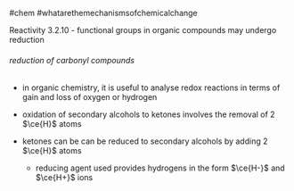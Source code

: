 #chem #whatarethemechanismsofchemicalchange

Reactivity 3.2.10 - functional groups in organic compounds may undergo reduction

###### reduction of carbonyl compounds
- in organic chemistry, it is useful to analyse redox reactions in terms of gain and loss of oxygen or hydrogen


- oxidation of secondary alcohols to ketones involves the removal of 2 $\ce{H}$ atoms
- ketones can be can be reduced to secondary alcohols by adding 2 $\ce{H}$ atoms
	- reducing agent used provides hydrogens in the form $\ce{H-}$ and $\ce{H+}$ ions



